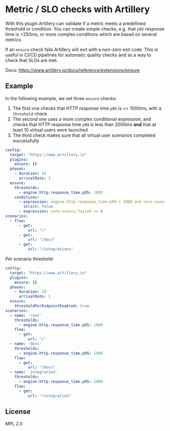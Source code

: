 # Metric / SLO checks with Artillery

With this plugin Artillery can validate if a metric meets a predefined threshold or condition. You can create simple checks, e.g. that `p95` response time is <250ms, or more complex conditions which are based on several metrics.

If an `ensure` check fails Artillery will exit with a non-zero exit code. This is useful in CI/CD pipelines for automatic quality checks and as a way to check that SLOs are met.

Docs: https://www.artillery.io/docs/reference/extensions/ensure

## Example

In the following example, we set three `ensure` checks:

1. The first one checks that HTTP response time `p95` is <= 1000ms, with a `threshold` check
2. The second one uses a more complex conditional expression, and checks that HTTP response time `p99` is less than 2000ms **and** that at least 10 virtual users were launched
3. The third check makes sure that all virtual user scenarios completed successfully

```yaml
config:
  target: "https://www.artillery.io"
  plugins:
    ensure: {}
  phases:
    - duration: 10
      arrivalRate: 1
  ensure:
    thresholds:
      - engine.http.response_time.p95: 1000
    conditions:
      - expression: engine.http.response_time.p99 < 2000 and core.vusers.created.total > 10
        strict: false
      - expression: core.vusers.failed == 0
scenarios:
  - flow:
      - get:
          url: "/"
      - get:
          url: "/docs"
      - get:
          url: "/integrations"
```
Per scenario threshold:

```yaml
config:
  target: "https://www.artillery.io"
  plugins:
    ensure: {}
  phases:
    - duration: 10
      arrivalRate: 1
  ensure:
    thresholdPerEndpointEnabled: true
scenarios:
  - name: 'root'
    thresholds:
      - engine.http.response_time.p95: 1000
    flow:
      - get:
          url: "/"
  - name: 'docs'
    thresholds:
      - engine.http.response_time.p95: 1500
    flow:
      - get:
          url: "/docs"
  - name: 'integration'
    thresholds:
      - engine.http.response_time.p95: 2000
    flow:
      - get:
          url: "/integration"
```

## License

MPL 2.0
